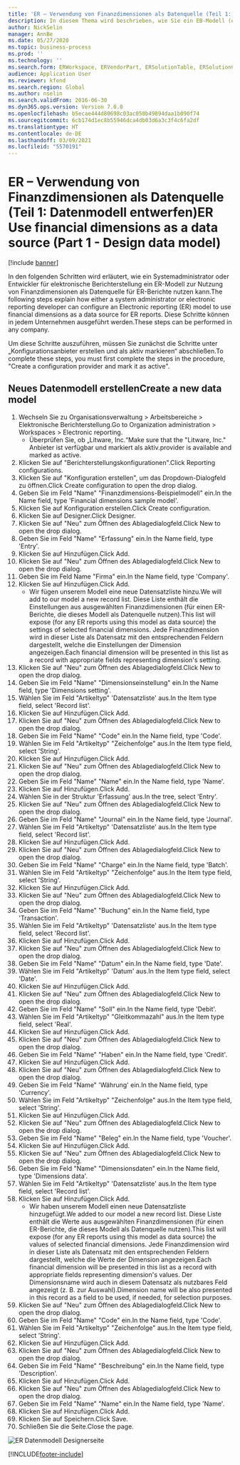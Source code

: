 ```yaml
---
title: 'ER – Verwendung von Finanzdimensionen als Datenquelle (Teil 1: Datenmodell entwerfen)'
description: In diesem Thema wird beschrieben, wie Sie ein EB-Modell (elektronische Berichterstellung) konfigurieren, um Finanzdimensionen als Datenquelle für EB-Berichte zu verwenden. (Teil 1)
author: NickSelin
manager: AnnBe
ms.date: 05/27/2020
ms.topic: business-process
ms.prod: ''
ms.technology: ''
ms.search.form: ERWorkspace, ERVendorPart, ERSolutionTable, ERSolutionCreateDropDialog, ERDataModelDesigner, ERDataModelContentsItemCreationDialog
audience: Application User
ms.reviewer: kfend
ms.search.region: Global
ms.author: nselin
ms.search.validFrom: 2016-06-30
ms.dyn365.ops.version: Version 7.0.0
ms.openlocfilehash: b5ecae444d80698c03ac050b49894daa1b090f74
ms.sourcegitcommit: 6cb174d1ec8b55946dca4db03d6a3c3f4c6fa2df
ms.translationtype: HT
ms.contentlocale: de-DE
ms.lasthandoff: 03/09/2021
ms.locfileid: "5570191"
---
```

# <a name="er-use-financial-dimensions-as-a-data-source-part-1---design-data-model"></a><span data-ttu-id="fe7b4-104">ER – Verwendung von Finanzdimensionen als Datenquelle (Teil 1: Datenmodell entwerfen)</span><span class="sxs-lookup"><span data-stu-id="fe7b4-104">ER Use financial dimensions as a data source (Part 1 - Design data model)</span></span>

[!include [banner](../../includes/banner.md)]

<span data-ttu-id="fe7b4-105">In den folgenden Schritten wird erläutert, wie ein Systemadministrator oder Entwickler für elektronische Berichterstellung ein ER-Modell zur Nutzung von Finanzdimensionen als Datenquelle für ER-Berichte nutzen kann.</span><span class="sxs-lookup"><span data-stu-id="fe7b4-105">The following steps explain how either a system administrator or electronic reporting developer can configure an Electronic reporting (ER) model to use financial dimensions as a data source for ER reports.</span></span> <span data-ttu-id="fe7b4-106">Diese Schritte können in jedem Unternehmen ausgeführt werden.</span><span class="sxs-lookup"><span data-stu-id="fe7b4-106">These steps can be performed in any company.</span></span>

<span data-ttu-id="fe7b4-107">Um diese Schritte auszuführen, müssen Sie zunächst die Schritte unter „Konfigurationsanbieter erstellen und als aktiv markieren“ abschließen.</span><span class="sxs-lookup"><span data-stu-id="fe7b4-107">To complete these steps, you must first complete the steps in the procedure, "Create a configuration provider and mark it as active".</span></span>


## <a name="create-a-new-data-model"></a><span data-ttu-id="fe7b4-108">Neues Datenmodell erstellen</span><span class="sxs-lookup"><span data-stu-id="fe7b4-108">Create a new data model</span></span>
1. <span data-ttu-id="fe7b4-109">Wechseln Sie zu Organisationsverwaltung > Arbeitsbereiche > Elektronische Berichterstellung.</span><span class="sxs-lookup"><span data-stu-id="fe7b4-109">Go to Organization administration > Workspaces > Electronic reporting.</span></span>
    * <span data-ttu-id="fe7b4-110">Überprüfen Sie, ob „Litware, Inc.“</span><span class="sxs-lookup"><span data-stu-id="fe7b4-110">Make sure that the "Litware, Inc."</span></span> <span data-ttu-id="fe7b4-111">Anbieter ist verfügbar und markiert als aktiv.</span><span class="sxs-lookup"><span data-stu-id="fe7b4-111">provider is available and marked as active.</span></span>  
2. <span data-ttu-id="fe7b4-112">Klicken Sie auf "Berichterstellungskonfigurationen".</span><span class="sxs-lookup"><span data-stu-id="fe7b4-112">Click Reporting configurations.</span></span>
3. <span data-ttu-id="fe7b4-113">Klicken Sie auf "Konfiguration erstellen", um das Dropdown-Dialogfeld zu öffnen.</span><span class="sxs-lookup"><span data-stu-id="fe7b4-113">Click Create configuration to open the drop dialog.</span></span>
4. <span data-ttu-id="fe7b4-114">Geben Sie im Feld "Name" "Finanzdimensions-Beispielmodell" ein.</span><span class="sxs-lookup"><span data-stu-id="fe7b4-114">In the Name field, type 'Financial dimensions sample model'.</span></span>
5. <span data-ttu-id="fe7b4-115">Klicken Sie auf Konfiguration erstellen.</span><span class="sxs-lookup"><span data-stu-id="fe7b4-115">Click Create configuration.</span></span>
6. <span data-ttu-id="fe7b4-116">Klicken Sie auf Designer.</span><span class="sxs-lookup"><span data-stu-id="fe7b4-116">Click Designer.</span></span>
7. <span data-ttu-id="fe7b4-117">Klicken Sie auf "Neu" zum Öffnen des Ablagedialogfeld.</span><span class="sxs-lookup"><span data-stu-id="fe7b4-117">Click New to open the drop dialog.</span></span>
8. <span data-ttu-id="fe7b4-118">Geben Sie im Feld "Name" "Erfassung" ein.</span><span class="sxs-lookup"><span data-stu-id="fe7b4-118">In the Name field, type 'Entry'.</span></span>
9. <span data-ttu-id="fe7b4-119">Klicken Sie auf Hinzufügen.</span><span class="sxs-lookup"><span data-stu-id="fe7b4-119">Click Add.</span></span>
10. <span data-ttu-id="fe7b4-120">Klicken Sie auf "Neu" zum Öffnen des Ablagedialogfeld.</span><span class="sxs-lookup"><span data-stu-id="fe7b4-120">Click New to open the drop dialog.</span></span>
11. <span data-ttu-id="fe7b4-121">Geben Sie im Feld Name "Firma" ein.</span><span class="sxs-lookup"><span data-stu-id="fe7b4-121">In the Name field, type 'Company'.</span></span>
12. <span data-ttu-id="fe7b4-122">Klicken Sie auf Hinzufügen.</span><span class="sxs-lookup"><span data-stu-id="fe7b4-122">Click Add.</span></span>
    * <span data-ttu-id="fe7b4-123">Wir fügen unserem Modell eine neue Datensatzliste hinzu.</span><span class="sxs-lookup"><span data-stu-id="fe7b4-123">We will add to our model a new record list.</span></span> <span data-ttu-id="fe7b4-124">Diese Liste enthält die Einstellungen aus ausgewählten Finanzdimensionen (für einen ER-Berichte, die dieses Modell als Datenquelle nutzen).</span><span class="sxs-lookup"><span data-stu-id="fe7b4-124">This list will expose (for any ER reports using this model as data source) the settings of selected financial dimensions.</span></span> <span data-ttu-id="fe7b4-125">Jede Finanzdimension wird in dieser Liste als Datensatz mit den entsprechenden Feldern dargestellt, welche die Einstellungen der Dimension angezeigen.</span><span class="sxs-lookup"><span data-stu-id="fe7b4-125">Each financial dimension will be presented in this list as a record with appropriate fields representing dimension's setting.</span></span>  
13. <span data-ttu-id="fe7b4-126">Klicken Sie auf "Neu" zum Öffnen des Ablagedialogfeld.</span><span class="sxs-lookup"><span data-stu-id="fe7b4-126">Click New to open the drop dialog.</span></span>
14. <span data-ttu-id="fe7b4-127">Geben Sie im Feld "Name" "Dimensionseinstellung" ein.</span><span class="sxs-lookup"><span data-stu-id="fe7b4-127">In the Name field, type 'Dimensions setting'.</span></span>
15. <span data-ttu-id="fe7b4-128">Wählen Sie im Feld "Artikeltyp" 'Datensatzliste' aus.</span><span class="sxs-lookup"><span data-stu-id="fe7b4-128">In the Item type field, select 'Record list'.</span></span>
16. <span data-ttu-id="fe7b4-129">Klicken Sie auf Hinzufügen.</span><span class="sxs-lookup"><span data-stu-id="fe7b4-129">Click Add.</span></span>
17. <span data-ttu-id="fe7b4-130">Klicken Sie auf "Neu" zum Öffnen des Ablagedialogfeld.</span><span class="sxs-lookup"><span data-stu-id="fe7b4-130">Click New to open the drop dialog.</span></span>
18. <span data-ttu-id="fe7b4-131">Geben Sie im Feld "Name" "Code" ein.</span><span class="sxs-lookup"><span data-stu-id="fe7b4-131">In the Name field, type 'Code'.</span></span>
19. <span data-ttu-id="fe7b4-132">Wählen Sie im Feld "Artikeltyp" "Zeichenfolge" aus.</span><span class="sxs-lookup"><span data-stu-id="fe7b4-132">In the Item type field, select 'String'.</span></span>
20. <span data-ttu-id="fe7b4-133">Klicken Sie auf Hinzufügen.</span><span class="sxs-lookup"><span data-stu-id="fe7b4-133">Click Add.</span></span>
21. <span data-ttu-id="fe7b4-134">Klicken Sie auf "Neu" zum Öffnen des Ablagedialogfeld.</span><span class="sxs-lookup"><span data-stu-id="fe7b4-134">Click New to open the drop dialog.</span></span>
22. <span data-ttu-id="fe7b4-135">Geben Sie im Feld "Name" "Name" ein.</span><span class="sxs-lookup"><span data-stu-id="fe7b4-135">In the Name field, type 'Name'.</span></span>
23. <span data-ttu-id="fe7b4-136">Klicken Sie auf Hinzufügen.</span><span class="sxs-lookup"><span data-stu-id="fe7b4-136">Click Add.</span></span>
24. <span data-ttu-id="fe7b4-137">Wählen Sie in der Struktur 'Erfassung' aus.</span><span class="sxs-lookup"><span data-stu-id="fe7b4-137">In the tree, select 'Entry'.</span></span>
25. <span data-ttu-id="fe7b4-138">Klicken Sie auf "Neu" zum Öffnen des Ablagedialogfeld.</span><span class="sxs-lookup"><span data-stu-id="fe7b4-138">Click New to open the drop dialog.</span></span>
26. <span data-ttu-id="fe7b4-139">Geben Sie im Feld "Name" "Journal" ein.</span><span class="sxs-lookup"><span data-stu-id="fe7b4-139">In the Name field, type 'Journal'.</span></span>
27. <span data-ttu-id="fe7b4-140">Wählen Sie im Feld "Artikeltyp" 'Datensatzliste' aus.</span><span class="sxs-lookup"><span data-stu-id="fe7b4-140">In the Item type field, select 'Record list'.</span></span>
28. <span data-ttu-id="fe7b4-141">Klicken Sie auf Hinzufügen.</span><span class="sxs-lookup"><span data-stu-id="fe7b4-141">Click Add.</span></span>
29. <span data-ttu-id="fe7b4-142">Klicken Sie auf "Neu" zum Öffnen des Ablagedialogfeld.</span><span class="sxs-lookup"><span data-stu-id="fe7b4-142">Click New to open the drop dialog.</span></span>
30. <span data-ttu-id="fe7b4-143">Geben Sie im Feld "Name" "Charge" ein.</span><span class="sxs-lookup"><span data-stu-id="fe7b4-143">In the Name field, type 'Batch'.</span></span>
31. <span data-ttu-id="fe7b4-144">Wählen Sie im Feld "Artikeltyp" "Zeichenfolge" aus.</span><span class="sxs-lookup"><span data-stu-id="fe7b4-144">In the Item type field, select 'String'.</span></span>
32. <span data-ttu-id="fe7b4-145">Klicken Sie auf Hinzufügen.</span><span class="sxs-lookup"><span data-stu-id="fe7b4-145">Click Add.</span></span>
33. <span data-ttu-id="fe7b4-146">Klicken Sie auf "Neu" zum Öffnen des Ablagedialogfeld.</span><span class="sxs-lookup"><span data-stu-id="fe7b4-146">Click New to open the drop dialog.</span></span>
34. <span data-ttu-id="fe7b4-147">Geben Sie im Feld "Name" "Buchung" ein.</span><span class="sxs-lookup"><span data-stu-id="fe7b4-147">In the Name field, type 'Transaction'.</span></span>
35. <span data-ttu-id="fe7b4-148">Wählen Sie im Feld "Artikeltyp" 'Datensatzliste' aus.</span><span class="sxs-lookup"><span data-stu-id="fe7b4-148">In the Item type field, select 'Record list'.</span></span>
36. <span data-ttu-id="fe7b4-149">Klicken Sie auf Hinzufügen.</span><span class="sxs-lookup"><span data-stu-id="fe7b4-149">Click Add.</span></span>
37. <span data-ttu-id="fe7b4-150">Klicken Sie auf "Neu" zum Öffnen des Ablagedialogfeld.</span><span class="sxs-lookup"><span data-stu-id="fe7b4-150">Click New to open the drop dialog.</span></span>
38. <span data-ttu-id="fe7b4-151">Geben Sie im Feld "Name" "Datum" ein.</span><span class="sxs-lookup"><span data-stu-id="fe7b4-151">In the Name field, type 'Date'.</span></span>
39. <span data-ttu-id="fe7b4-152">Wählen Sie im Feld "Artikeltyp" 'Datum' aus.</span><span class="sxs-lookup"><span data-stu-id="fe7b4-152">In the Item type field, select 'Date'.</span></span>
40. <span data-ttu-id="fe7b4-153">Klicken Sie auf Hinzufügen.</span><span class="sxs-lookup"><span data-stu-id="fe7b4-153">Click Add.</span></span>
41. <span data-ttu-id="fe7b4-154">Klicken Sie auf "Neu" zum Öffnen des Ablagedialogfeld.</span><span class="sxs-lookup"><span data-stu-id="fe7b4-154">Click New to open the drop dialog.</span></span>
42. <span data-ttu-id="fe7b4-155">Geben Sie im Feld "Name" "Soll" ein.</span><span class="sxs-lookup"><span data-stu-id="fe7b4-155">In the Name field, type 'Debit'.</span></span>
43. <span data-ttu-id="fe7b4-156">Wählen Sie im Feld "Artikeltyp" "Gleitkommazahl" aus.</span><span class="sxs-lookup"><span data-stu-id="fe7b4-156">In the Item type field, select 'Real'.</span></span>
44. <span data-ttu-id="fe7b4-157">Klicken Sie auf Hinzufügen.</span><span class="sxs-lookup"><span data-stu-id="fe7b4-157">Click Add.</span></span>
45. <span data-ttu-id="fe7b4-158">Klicken Sie auf "Neu" zum Öffnen des Ablagedialogfeld.</span><span class="sxs-lookup"><span data-stu-id="fe7b4-158">Click New to open the drop dialog.</span></span>
46. <span data-ttu-id="fe7b4-159">Geben Sie im Feld "Name" "Haben" ein.</span><span class="sxs-lookup"><span data-stu-id="fe7b4-159">In the Name field, type 'Credit'.</span></span>
47. <span data-ttu-id="fe7b4-160">Klicken Sie auf Hinzufügen.</span><span class="sxs-lookup"><span data-stu-id="fe7b4-160">Click Add.</span></span>
48. <span data-ttu-id="fe7b4-161">Klicken Sie auf "Neu" zum Öffnen des Ablagedialogfeld.</span><span class="sxs-lookup"><span data-stu-id="fe7b4-161">Click New to open the drop dialog.</span></span>
49. <span data-ttu-id="fe7b4-162">Geben Sie im Feld "Name" 'Währung' ein.</span><span class="sxs-lookup"><span data-stu-id="fe7b4-162">In the Name field, type 'Currency'.</span></span>
50. <span data-ttu-id="fe7b4-163">Wählen Sie im Feld "Artikeltyp" "Zeichenfolge" aus.</span><span class="sxs-lookup"><span data-stu-id="fe7b4-163">In the Item type field, select 'String'.</span></span>
51. <span data-ttu-id="fe7b4-164">Klicken Sie auf Hinzufügen.</span><span class="sxs-lookup"><span data-stu-id="fe7b4-164">Click Add.</span></span>
52. <span data-ttu-id="fe7b4-165">Klicken Sie auf "Neu" zum Öffnen des Ablagedialogfeld.</span><span class="sxs-lookup"><span data-stu-id="fe7b4-165">Click New to open the drop dialog.</span></span>
53. <span data-ttu-id="fe7b4-166">Geben Sie im Feld "Name" "Beleg" ein.</span><span class="sxs-lookup"><span data-stu-id="fe7b4-166">In the Name field, type 'Voucher'.</span></span>
54. <span data-ttu-id="fe7b4-167">Klicken Sie auf Hinzufügen.</span><span class="sxs-lookup"><span data-stu-id="fe7b4-167">Click Add.</span></span>
55. <span data-ttu-id="fe7b4-168">Klicken Sie auf "Neu" zum Öffnen des Ablagedialogfeld.</span><span class="sxs-lookup"><span data-stu-id="fe7b4-168">Click New to open the drop dialog.</span></span>
56. <span data-ttu-id="fe7b4-169">Geben Sie im Feld "Name" "Dimensionsdaten" ein.</span><span class="sxs-lookup"><span data-stu-id="fe7b4-169">In the Name field, type 'Dimensions data'.</span></span>
57. <span data-ttu-id="fe7b4-170">Wählen Sie im Feld "Artikeltyp" 'Datensatzliste' aus.</span><span class="sxs-lookup"><span data-stu-id="fe7b4-170">In the Item type field, select 'Record list'.</span></span>
58. <span data-ttu-id="fe7b4-171">Klicken Sie auf Hinzufügen.</span><span class="sxs-lookup"><span data-stu-id="fe7b4-171">Click Add.</span></span>
    * <span data-ttu-id="fe7b4-172">Wir haben unserem Modell einen neue Datensatzliste hinzugefügt.</span><span class="sxs-lookup"><span data-stu-id="fe7b4-172">We added to our model a new record list.</span></span> <span data-ttu-id="fe7b4-173">Diese Liste enthält die Werte aus ausgewählten Finanzdimensionen (für einen ER-Berichte, die dieses Modell als Datenquelle nutzen).</span><span class="sxs-lookup"><span data-stu-id="fe7b4-173">This list will expose (for any ER reports using this model as data source) the values of selected financial dimensions.</span></span> <span data-ttu-id="fe7b4-174">Jede Finanzdimension wird in dieser Liste als Datensatz mit den entsprechenden Feldern dargestellt, welche die Werte der Dimension angezeigen.</span><span class="sxs-lookup"><span data-stu-id="fe7b4-174">Each financial dimension will be presented in this list as a record with appropriate fields representing dimension's values.</span></span> <span data-ttu-id="fe7b4-175">Der Dimensionsname wird auch in diesem Datensatz als nutzbares Feld angezeigt (z. B. zur Auswahl).</span><span class="sxs-lookup"><span data-stu-id="fe7b4-175">Dimension name will be also presented in this record as a field to be used, if needed, for selection purposes.</span></span>  
59. <span data-ttu-id="fe7b4-176">Klicken Sie auf "Neu" zum Öffnen des Ablagedialogfeld.</span><span class="sxs-lookup"><span data-stu-id="fe7b4-176">Click New to open the drop dialog.</span></span>
60. <span data-ttu-id="fe7b4-177">Geben Sie im Feld "Name" "Code" ein.</span><span class="sxs-lookup"><span data-stu-id="fe7b4-177">In the Name field, type 'Code'.</span></span>
61. <span data-ttu-id="fe7b4-178">Wählen Sie im Feld "Artikeltyp" "Zeichenfolge" aus.</span><span class="sxs-lookup"><span data-stu-id="fe7b4-178">In the Item type field, select 'String'.</span></span>
62. <span data-ttu-id="fe7b4-179">Klicken Sie auf Hinzufügen.</span><span class="sxs-lookup"><span data-stu-id="fe7b4-179">Click Add.</span></span>
63. <span data-ttu-id="fe7b4-180">Klicken Sie auf "Neu" zum Öffnen des Ablagedialogfeld.</span><span class="sxs-lookup"><span data-stu-id="fe7b4-180">Click New to open the drop dialog.</span></span>
64. <span data-ttu-id="fe7b4-181">Geben Sie im Feld "Name" "Beschreibung" ein.</span><span class="sxs-lookup"><span data-stu-id="fe7b4-181">In the Name field, type 'Description'.</span></span>
65. <span data-ttu-id="fe7b4-182">Klicken Sie auf Hinzufügen.</span><span class="sxs-lookup"><span data-stu-id="fe7b4-182">Click Add.</span></span>
66. <span data-ttu-id="fe7b4-183">Klicken Sie auf "Neu" zum Öffnen des Ablagedialogfeld.</span><span class="sxs-lookup"><span data-stu-id="fe7b4-183">Click New to open the drop dialog.</span></span>
67. <span data-ttu-id="fe7b4-184">Geben Sie im Feld "Name" "Name" ein.</span><span class="sxs-lookup"><span data-stu-id="fe7b4-184">In the Name field, type 'Name'.</span></span>
68. <span data-ttu-id="fe7b4-185">Klicken Sie auf Hinzufügen.</span><span class="sxs-lookup"><span data-stu-id="fe7b4-185">Click Add.</span></span>
69. <span data-ttu-id="fe7b4-186">Klicken Sie auf Speichern.</span><span class="sxs-lookup"><span data-stu-id="fe7b4-186">Click Save.</span></span>
70. <span data-ttu-id="fe7b4-187">Schließen Sie die Seite.</span><span class="sxs-lookup"><span data-stu-id="fe7b4-187">Close the page.</span></span>

![ER Datenmodell Designerseite](../media/er-financial-dimensions-guides-data-model.png)



[!INCLUDE[footer-include](../../../../includes/footer-banner.md)]